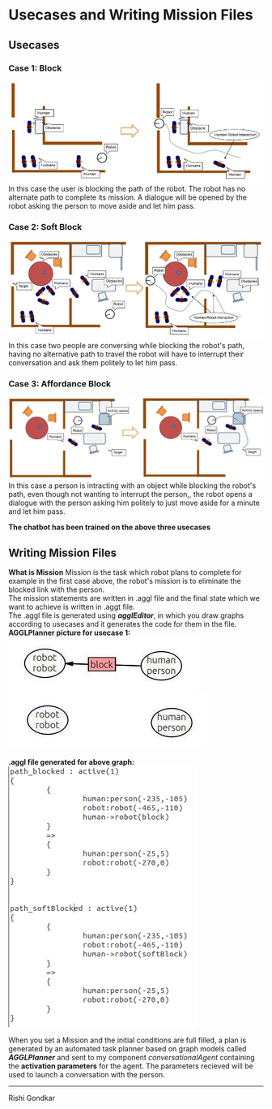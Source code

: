 # Usecases and Writing Mission Files

## Usecases

### Case 1: Block
![](assets/block.jpg)  
In this case the user is blocking the path of the robot. The robot has no alternate path to complete its mission. A dialogue will be opened by the robot asking the person to move aside and let him pass.

### Case 2: Soft Block
![](assets/softBlock.jpg)  
In this case two people are conversing while blocking the robot's path, having no alternative path to travel the robot will have to interrupt their conversation and ask them politely to let him pass.

### Case 3: Affordance Block
![](assets/affordanceBlock.jpg)  
In this case a person is intracting with an object while blocking the robot's path, even though not wanting to interrupt the person,, the robot opens a dialogue with the person asking him politely to just move aside for a minute and let him pass.

**The chatbot has been trained on the above three usecases**

## Writing Mission Files
**What is Mission**
Mission is the task which robot plans to complete for example in the first case above, the robot's mission is to eliminate the blocked link with the person.  
The mission statements are written in .aggl file and the final state which we want to achieve is written in .aggt file.  
The .aggl file is generated using ***agglEditor***, in which you draw graphs according to usecases and it generates the code for them in the file.
**AGGLPlanner picture for usecase 1:**  
![](assets/aggleditor_1.jpg) ![](assets/aggleditor_2.jpg)  

**.aggl file generated for above graph:**  
![](assets/mission_code.png)   

When you set a Mission and the initial conditions are full filled, a plan is generated by an automated task planner based on graph models called ***AGGLPlanner*** and sent to my component *conversationalAgent* containing the **activation parameters** for the agent. The parameters recieved will be used to launch a conversation with the person. 

***
Rishi Gondkar